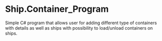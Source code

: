 # Ship.Container_Program
Simple C# program that allows user for adding different type of containers with details as well as ships with possibility to load/unload containers on ships.
